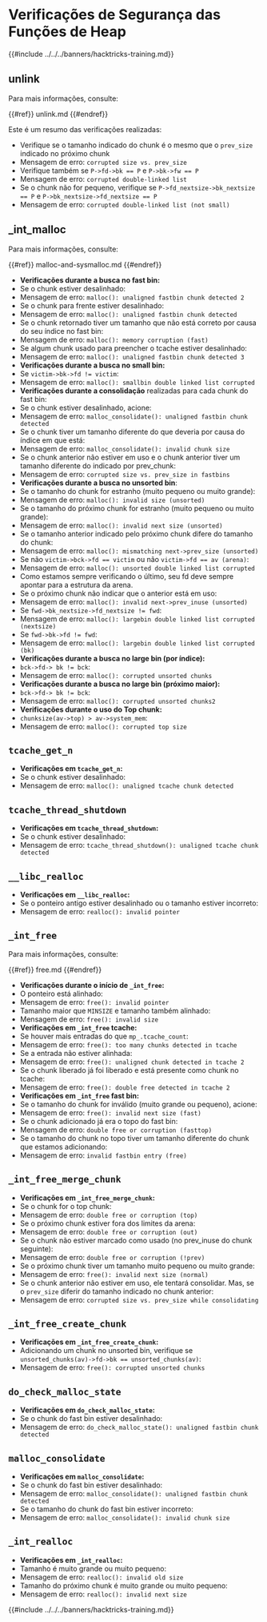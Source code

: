 # Verificações de Segurança das Funções de Heap

{{#include ../../../banners/hacktricks-training.md}}

## unlink

Para mais informações, consulte:

{{#ref}}
unlink.md
{{#endref}}

Este é um resumo das verificações realizadas:

- Verifique se o tamanho indicado do chunk é o mesmo que o `prev_size` indicado no próximo chunk
- Mensagem de erro: `corrupted size vs. prev_size`
- Verifique também se `P->fd->bk == P` e `P->bk->fw == P`
- Mensagem de erro: `corrupted double-linked list`
- Se o chunk não for pequeno, verifique se `P->fd_nextsize->bk_nextsize == P` e `P->bk_nextsize->fd_nextsize == P`
- Mensagem de erro: `corrupted double-linked list (not small)`

## \_int_malloc

Para mais informações, consulte:

{{#ref}}
malloc-and-sysmalloc.md
{{#endref}}

- **Verificações durante a busca no fast bin:**
- Se o chunk estiver desalinhado:
- Mensagem de erro: `malloc(): unaligned fastbin chunk detected 2`
- Se o chunk para frente estiver desalinhado:
- Mensagem de erro: `malloc(): unaligned fastbin chunk detected`
- Se o chunk retornado tiver um tamanho que não está correto por causa do seu índice no fast bin:
- Mensagem de erro: `malloc(): memory corruption (fast)`
- Se algum chunk usado para preencher o tcache estiver desalinhado:
- Mensagem de erro: `malloc(): unaligned fastbin chunk detected 3`
- **Verificações durante a busca no small bin:**
- Se `victim->bk->fd != victim`:
- Mensagem de erro: `malloc(): smallbin double linked list corrupted`
- **Verificações durante a consolidação** realizadas para cada chunk do fast bin:&#x20;
- Se o chunk estiver desalinhado, acione:
- Mensagem de erro: `malloc_consolidate(): unaligned fastbin chunk detected`
- Se o chunk tiver um tamanho diferente do que deveria por causa do índice em que está:
- Mensagem de erro: `malloc_consolidate(): invalid chunk size`
- Se o chunk anterior não estiver em uso e o chunk anterior tiver um tamanho diferente do indicado por prev_chunk:
- Mensagem de erro: `corrupted size vs. prev_size in fastbins`
- **Verificações durante a busca no unsorted bin**:
- Se o tamanho do chunk for estranho (muito pequeno ou muito grande):&#x20;
- Mensagem de erro: `malloc(): invalid size (unsorted)`
- Se o tamanho do próximo chunk for estranho (muito pequeno ou muito grande):
- Mensagem de erro: `malloc(): invalid next size (unsorted)`
- Se o tamanho anterior indicado pelo próximo chunk difere do tamanho do chunk:
- Mensagem de erro: `malloc(): mismatching next->prev_size (unsorted)`
- Se não `victim->bck->fd == victim` ou não `victim->fd == av (arena)`:
- Mensagem de erro: `malloc(): unsorted double linked list corrupted`
- Como estamos sempre verificando o último, seu fd deve sempre apontar para a estrutura da arena.
- Se o próximo chunk não indicar que o anterior está em uso:
- Mensagem de erro: `malloc(): invalid next->prev_inuse (unsorted)`
- Se `fwd->bk_nextsize->fd_nextsize != fwd`:
- Mensagem de erro: `malloc(): largebin double linked list corrupted (nextsize)`
- Se `fwd->bk->fd != fwd`:
- Mensagem de erro: `malloc(): largebin double linked list corrupted (bk)`
- **Verificações durante a busca no large bin (por índice):**
- `bck->fd-> bk != bck`:
- Mensagem de erro: `malloc(): corrupted unsorted chunks`
- **Verificações durante a busca no large bin (próximo maior):**
- `bck->fd-> bk != bck`:
- Mensagem de erro: `malloc(): corrupted unsorted chunks2`
- **Verificações durante o uso do Top chunk:**
- `chunksize(av->top) > av->system_mem`:
- Mensagem de erro: `malloc(): corrupted top size`

## `tcache_get_n`

- **Verificações em `tcache_get_n`:**
- Se o chunk estiver desalinhado:
- Mensagem de erro: `malloc(): unaligned tcache chunk detected`

## `tcache_thread_shutdown`

- **Verificações em `tcache_thread_shutdown`:**
- Se o chunk estiver desalinhado:
- Mensagem de erro: `tcache_thread_shutdown(): unaligned tcache chunk detected`

## `__libc_realloc`

- **Verificações em `__libc_realloc`:**
- Se o ponteiro antigo estiver desalinhado ou o tamanho estiver incorreto:
- Mensagem de erro: `realloc(): invalid pointer`

## `_int_free`

Para mais informações, consulte:

{{#ref}}
free.md
{{#endref}}

- **Verificações durante o início de `_int_free`:**
- O ponteiro está alinhado:
- Mensagem de erro: `free(): invalid pointer`
- Tamanho maior que `MINSIZE` e tamanho também alinhado:
- Mensagem de erro: `free(): invalid size`
- **Verificações em `_int_free` tcache:**
- Se houver mais entradas do que `mp_.tcache_count`:
- Mensagem de erro: `free(): too many chunks detected in tcache`
- Se a entrada não estiver alinhada:
- Mensagem de erro: `free(): unaligned chunk detected in tcache 2`
- Se o chunk liberado já foi liberado e está presente como chunk no tcache:
- Mensagem de erro: `free(): double free detected in tcache 2`
- **Verificações em `_int_free` fast bin:**
- Se o tamanho do chunk for inválido (muito grande ou pequeno), acione:
- Mensagem de erro: `free(): invalid next size (fast)`
- Se o chunk adicionado já era o topo do fast bin:
- Mensagem de erro: `double free or corruption (fasttop)`
- Se o tamanho do chunk no topo tiver um tamanho diferente do chunk que estamos adicionando:
- Mensagem de erro: `invalid fastbin entry (free)`

## **`_int_free_merge_chunk`**

- **Verificações em `_int_free_merge_chunk`:**
- Se o chunk for o top chunk:
- Mensagem de erro: `double free or corruption (top)`
- Se o próximo chunk estiver fora dos limites da arena:
- Mensagem de erro: `double free or corruption (out)`
- Se o chunk não estiver marcado como usado (no prev_inuse do chunk seguinte):
- Mensagem de erro: `double free or corruption (!prev)`
- Se o próximo chunk tiver um tamanho muito pequeno ou muito grande:
- Mensagem de erro: `free(): invalid next size (normal)`
- Se o chunk anterior não estiver em uso, ele tentará consolidar. Mas, se o `prev_size` diferir do tamanho indicado no chunk anterior:
- Mensagem de erro: `corrupted size vs. prev_size while consolidating`

## **`_int_free_create_chunk`**

- **Verificações em `_int_free_create_chunk`:**
- Adicionando um chunk no unsorted bin, verifique se `unsorted_chunks(av)->fd->bk == unsorted_chunks(av)`:
- Mensagem de erro: `free(): corrupted unsorted chunks`

## `do_check_malloc_state`

- **Verificações em `do_check_malloc_state`:**
- Se o chunk do fast bin estiver desalinhado:
- Mensagem de erro: `do_check_malloc_state(): unaligned fastbin chunk detected`

## `malloc_consolidate`

- **Verificações em `malloc_consolidate`:**
- Se o chunk do fast bin estiver desalinhado:
- Mensagem de erro: `malloc_consolidate(): unaligned fastbin chunk detected`
- Se o tamanho do chunk do fast bin estiver incorreto:
- Mensagem de erro: `malloc_consolidate(): invalid chunk size`

## `_int_realloc`

- **Verificações em `_int_realloc`:**
- Tamanho é muito grande ou muito pequeno:
- Mensagem de erro: `realloc(): invalid old size`
- Tamanho do próximo chunk é muito grande ou muito pequeno:
- Mensagem de erro: `realloc(): invalid next size`

{{#include ../../../banners/hacktricks-training.md}}
